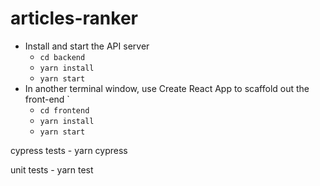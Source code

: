 # articles-ranker
* Install and start the API server
    - `cd backend`
    - `yarn install`
    - `yarn start`
* In another terminal window, use Create React App to scaffold out the front-end
`
    - `cd frontend`
    - `yarn install`
    - `yarn start`

 cypress tests
    - yarn cypress

unit tests 
    - yarn test